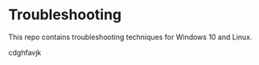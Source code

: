 # Troubleshooting

This repo contains troubleshooting techniques for Windows 10 and Linux.

cdghfavjk
